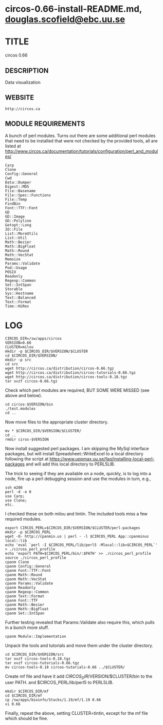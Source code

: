 # circos-0.66-install-README.md, douglas.scofield@ebc.uu.se

TITLE
=====

circos 0.66


DESCRIPTION
-----------

Data visualization


WEBSITE
-------

    http://circos.ca


MODULE REQUIREMENTS
-------------------

A bunch of perl modules.  Turns out there are some additional perl modules that
need to be installed that were not checked by the provided tools, all are listed at
http://www.circos.ca/documentation/tutorials/configuration/perl_and_modules/

    Carp
    Clone
    Config::General
    Cwd
    Data::Dumper
    Digest::MD5
    File::Basename
    File::Spec::Functions
    File::Temp
    FindBin
    Font::TTF::Font
    GD
    GD::Image
    GD::Polyline
    Getopt::Long
    IO::File
    List::MoreUtils
    List::Util
    Math::Bezier
    Math::BigFloat
    Math::Round
    Math::VecStat
    Memoize
    Params::Validate
    Pod::Usage
    POSIX
    Readonly
    Regexp::Common
    Set::IntSpan
    Storable
    Sys::Hostname
    Text::Balanced
    Text::Format
    Time::HiRes


LOG
===


    CIRCOS_DIR=/sw/apps/circos
    VERSION=0.66
    CLUSTER=milou
    mkdir -p $CIRCOS_DIR/$VERSION/$CLUSTER
    cd $CIRCOS_DIR/$VERSION/
    mkdir -p src
    cd src
    wget http://circos.ca/distribution/circos-0.66.tgz
    wget http://circos.ca/distribution/circos-tutorials-0.66.tgz
    wget http://circos.ca/distribution/circos-tools-0.18.tgz
    tar xvzf circos-0.66.tgz

Check which perl modules are required, BUT SOME WERE MISSED (see above and below).

    cd circos-$VERSION/bin
    ./test.modules
    cd ..

Now move files to the appropriate cluster directory.

    mv * $CIRCOS_DIR/$VERSION/$CLUSTER/
    cd ..
    rmdir ciros-$VERSION

Now install suggested perl packages.  I am skipping the MySql interface
packages, but will install Spreadsheet::WriteExcel to a local directory
following the script at
https://www.uppmax.uu.se/faq/installing-local-perl-packages and will add this
local directory to PERL5LIB.

The trick to seeing if they are available on a node, quickly, is to log into
a node, fire up a perl debugging session and use the modules in turn, e.g.,

    ssh m208
    perl -d -e 0
    use Carp;
    use Clone;
    etc.

I checked these on both milou and tintin.  The included tools miss a few required
modules.

    export CIRCOS_PERL=$CIRCOS_DIR/$VERSION/$CLUSTER/perl-packages
    mkdir -p $CIRCOS_PERL
    wget -O- http://cpanmin.us | perl - -l $CIRCOS_PERL App::cpanminus local::lib
    echo 'eval `perl -I $CIRCOS_PERL/lib/perl5 -Mlocal::lib=$CIRCOS_PERL`' > ./circos_perl_profile
    echo 'export PATH=$CIRCOS_PERL/bin/:$PATH' >> ./circos_perl_profile
    source ./circos_perl_profile
    cpanm Clone
    cpanm Config::General
    cpanm Font::TTF::Font
    cpanm Math::Round
    cpanm Math::VecStat
    cpanm Params::Validate
    cpanm Readonly
    cpanm Regexp::Common
    cpanm Text::Format
    cpanm Font::TTF
    cpanm Math::Bezier
    cpanm Math::BigFloat
    cpanm Set::IntSpan

Further testing revealed that Params::Validate also require this, which pulls in a bunch more stuff.

    cpanm Module::Implementation


Unpack the tools and tutorials and move them under the cluster directory.

    cd $CIRCOS_DIR/$VERSION/src
    tar xvzf circos-tools-0.18.tgz
    tar xvzf circos-tutorials-0.66.tgz
    mv circos-tools-0.18 circos-tutorials-0.66 ../$CLUSTER/

Create mf file and have it add $CIRCOS_DIR/$VERSION/$CLUSTER/bin to the user PATH.
and $CIRCOS_PERL/lib/perl5 to PERL5LIB.

    mkdir $CIRCOS_DIR/mf
    cd $CIRCOS_DIR/mf
    cp /sw/apps/bioinfo/Stacks/1.19/mf/1.19 0.66
    vi 0.66 

Finally, repeat the above, setting CLUSTER=tintin, except for the mf file which should
be fine.

